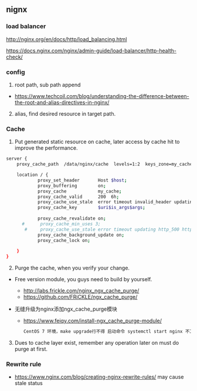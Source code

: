 ## nignx 

### load balancer 
http://nginx.org/en/docs/http/load_balancing.html

https://docs.nginx.com/nginx/admin-guide/load-balancer/http-health-check/

### config 
1. root path, sub path append 
+ https://www.techcoil.com/blog/understanding-the-difference-between-the-root-and-alias-directives-in-nginx/

2. alias, find desired resource in target path. 

### Cache 
1. Put generated static resource on cache, later access by cache hit to improve the performance. 
```bash
server { 
    proxy_cache_path  /data/nginx/cache  levels=1:2  keys_zone=my_cache:100m inactive=6h  max_size=10g use_temp_path=off; 

    location / {
            proxy_set_header       Host $host;
            proxy_buffering        on;
            proxy_cache            my_cache;
            proxy_cache_valid      200  6h;
            proxy_cache_use_stale  error timeout invalid_header updating http_500 http_502 http_503 http_504;
            proxy_cache_key        $uri$is_args$args;
     
            proxy_cache_revalidate on;
      #      proxy_cache_min_uses 3;
       #     proxy_cache_use_stale error timeout updating http_500 http_502 http_503 http_504;
            proxy_cache_background_update on;
            proxy_cache_lock on;
    
    }
}
```


2. Purge the cache, when you verify your change. 
+ Free version module, you guys need to build by yourself.  
  + http://labs.frickle.com/nginx_ngx_cache_purge/  
  + https://github.com/FRiCKLE/ngx_cache_purge/ 
  
+ 无缝升级为nginx添加ngx_cache_purge模块  
  + https://www.feiqy.com/install-ngx_cache_purge-module/
    ```bash
    CentOS 7 环境，make upgrade行不得 启动命令 systemctl start nginx 不工作，make install 到另外一个目录可行。
    ```

3. Dues to cache layer exist, remember any operation later on must do purge at first.     
 
### Rewrite rule 
+ https://www.nginx.com/blog/creating-nginx-rewrite-rules/
  may cause stale status   
 
